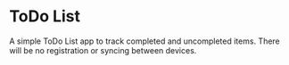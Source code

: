 # ToDo List
A simple ToDo List app to track completed and uncompleted items. There will be no registration or syncing between devices.